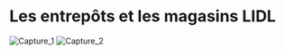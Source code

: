 # Les entrepôts et les magasins LIDL

![Capture_1](https://user-images.githubusercontent.com/52196263/230891978-2f35d4b9-8ace-456f-9128-4ec4122c2376.JPG)
![Capture_2](https://user-images.githubusercontent.com/52196263/230891980-218cff85-781d-4408-a173-e3b678937705.JPG)
